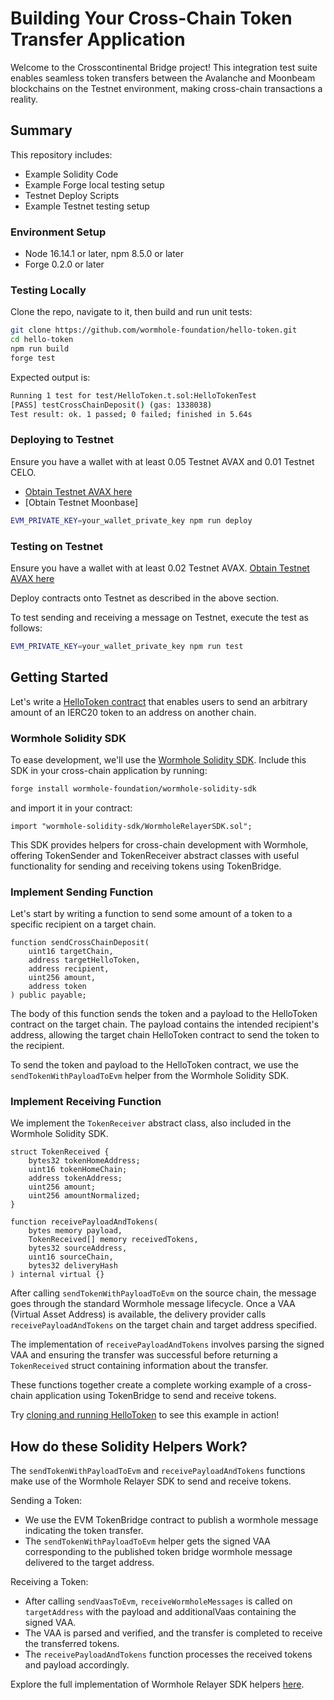 # Building Your Cross-Chain Token Transfer Application

Welcome to the Crosscontinental Bridge project! This integration test suite enables seamless token transfers between the Avalanche and Moonbeam blockchains on the Testnet environment, making cross-chain transactions a reality.

## Summary

This repository includes:

- Example Solidity Code
- Example Forge local testing setup
- Testnet Deploy Scripts
- Example Testnet testing setup

### Environment Setup

- Node 16.14.1 or later, npm 8.5.0 or later
- Forge 0.2.0 or later

### Testing Locally

Clone the repo, navigate to it, then build and run unit tests:

```bash
git clone https://github.com/wormhole-foundation/hello-token.git
cd hello-token
npm run build
forge test
```

Expected output is:

```bash
Running 1 test for test/HelloToken.t.sol:HelloTokenTest
[PASS] testCrossChainDeposit() (gas: 1338038)
Test result: ok. 1 passed; 0 failed; finished in 5.64s
```

### Deploying to Testnet

Ensure you have a wallet with at least 0.05 Testnet AVAX and 0.01 Testnet CELO.

- [Obtain Testnet AVAX here](https://core.app/tools/testnet-faucet/?token=C)
- [Obtain Testnet Moonbase]

```bash
EVM_PRIVATE_KEY=your_wallet_private_key npm run deploy
```

### Testing on Testnet

Ensure you have a wallet with at least 0.02 Testnet AVAX. [Obtain Testnet AVAX here](https://core.app/tools/testnet-faucet/?token=C)

Deploy contracts onto Testnet as described in the above section.

To test sending and receiving a message on Testnet, execute the test as follows:

```bash
EVM_PRIVATE_KEY=your_wallet_private_key npm run test
```

## Getting Started

Let's write a [HelloToken contract](https://github.com/wormhole-foundation/hello-token/blob/main/src/HelloToken.sol) that enables users to send an arbitrary amount of an IERC20 token to an address on another chain.

### Wormhole Solidity SDK

To ease development, we'll use the [Wormhole Solidity SDK](https://github.com/wormhole-foundation/wormhole-solidity-sdk). Include this SDK in your cross-chain application by running:

```bash 
forge install wormhole-foundation/wormhole-solidity-sdk
``` 

and import it in your contract:

```solidity
import "wormhole-solidity-sdk/WormholeRelayerSDK.sol";
```

This SDK provides helpers for cross-chain development with Wormhole, offering TokenSender and TokenReceiver abstract classes with useful functionality for sending and receiving tokens using TokenBridge.

### Implement Sending Function

Let's start by writing a function to send some amount of a token to a specific recipient on a target chain.

```solidity
function sendCrossChainDeposit(
    uint16 targetChain,
    address targetHelloToken,
    address recipient,
    uint256 amount,
    address token
) public payable;
```

The body of this function sends the token and a payload to the HelloToken contract on the target chain. The payload contains the intended recipient's address, allowing the target chain HelloToken contract to send the token to the recipient.

To send the token and payload to the HelloToken contract, we use the `sendTokenWithPayloadToEvm` helper from the Wormhole Solidity SDK.

### Implement Receiving Function

We implement the `TokenReceiver` abstract class, also included in the Wormhole Solidity SDK.

```solidity
struct TokenReceived {
    bytes32 tokenHomeAddress;
    uint16 tokenHomeChain;
    address tokenAddress; 
    uint256 amount;
    uint256 amountNormalized; 
}

function receivePayloadAndTokens(
    bytes memory payload,
    TokenReceived[] memory receivedTokens,
    bytes32 sourceAddress,
    uint16 sourceChain,
    bytes32 deliveryHash
) internal virtual {}
```

After calling `sendTokenWithPayloadToEvm` on the source chain, the message goes through the standard Wormhole message lifecycle. Once a VAA (Virtual Asset Address) is available, the delivery provider calls `receivePayloadAndTokens` on the target chain and target address specified.

The implementation of `receivePayloadAndTokens` involves parsing the signed VAA and ensuring the transfer was successful before returning a `TokenReceived` struct containing information about the transfer.

These functions together create a complete working example of a cross-chain application using TokenBridge to send and receive tokens.

Try [cloning and running HelloToken](https://github.com/wormhole-foundation/hello-token/tree/main#readme) to see this example in action!

## How do these Solidity Helpers Work?

The `sendTokenWithPayloadToEvm` and `receivePayloadAndTokens` functions make use of the Wormhole Relayer SDK to send and receive tokens.

Sending a Token: 
- We use the EVM TokenBridge contract to publish a wormhole message indicating the token transfer.
- The `sendTokenWithPayloadToEvm` helper gets the signed VAA corresponding to the published token bridge wormhole message delivered to the target address.

Receiving a Token: 
- After calling `sendVaasToEvm`, `receiveWormholeMessages` is called on `targetAddress` with the payload and additionalVaas containing the signed VAA.
- The VAA is parsed and verified, and the transfer is completed to receive the transferred tokens.
- The `receivePayloadAndTokens` function processes the received tokens and payload accordingly.

Explore the full implementation of Wormhole Relayer SDK helpers [here](https://github.com/wormhole-foundation/wormhole-solidity-sdk/blob/main/src/WormholeRelayerSDK.sol).